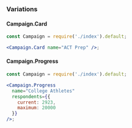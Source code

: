### Variations

#### Campaign.Card

```jsx
const Campaign = require('./index').default;

<Campaign.Card name="ACT Prep" />;
```

#### Campaign.Progress

```jsx
const Campaign = require('./index').default;

<Campaign.Progress
  name="College Athletes"
  respondents={{
    current: 2923,
    maximum: 20000
  }}
/>;
```
